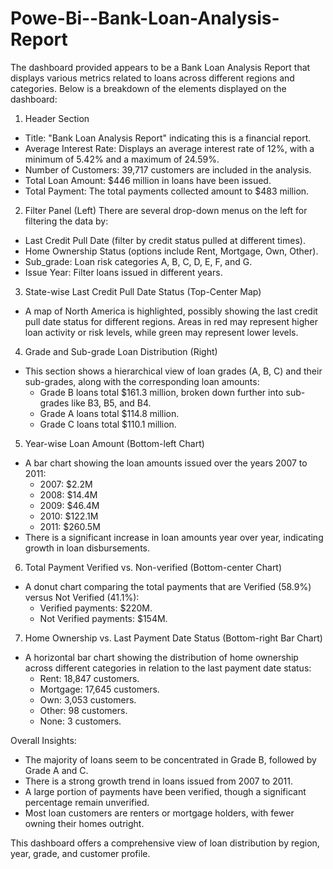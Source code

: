 # Powe-Bi--Bank-Loan-Analysis-Report
The dashboard provided appears to be a Bank Loan Analysis Report that displays various metrics related to loans across different regions and categories. Below is a breakdown of the elements displayed on the dashboard:

 1. Header Section
   - Title: "Bank Loan Analysis Report" indicating this is a financial report.
   - Average Interest Rate: Displays an average interest rate of 12%, with a minimum of 5.42% and a maximum of 24.59%.
   - Number of Customers: 39,717 customers are included in the analysis.
   - Total Loan Amount: $446 million in loans have been issued.
   - Total Payment: The total payments collected amount to $483 million.

 2. Filter Panel (Left)
   There are several drop-down menus on the left for filtering the data by:
   - Last Credit Pull Date (filter by credit status pulled at different times).
   - Home Ownership Status (options include Rent, Mortgage, Own, Other).
   - Sub_grade: Loan risk categories A, B, C, D, E, F, and G.
   - Issue Year: Filter loans issued in different years.

 3. State-wise Last Credit Pull Date Status (Top-Center Map)
   - A map of North America is highlighted, possibly showing the last credit pull date status for different regions. Areas in red may represent higher loan activity or risk levels, while green may represent lower levels.

 4. Grade and Sub-grade Loan Distribution (Right)
   - This section shows a hierarchical view of loan grades (A, B, C) and their sub-grades, along with the corresponding loan amounts:
     - Grade B loans total $161.3 million, broken down further into sub-grades like B3, B5, and B4.
     - Grade A loans total $114.8 million.
     - Grade C loans total $110.1 million.

 5. Year-wise Loan Amount (Bottom-left Chart)
   - A bar chart showing the loan amounts issued over the years 2007 to 2011:
     - 2007: $2.2M
     - 2008: $14.4M
     - 2009: $46.4M
     - 2010: $122.1M
     - 2011: $260.5M
   - There is a significant increase in loan amounts year over year, indicating growth in loan disbursements.

 6. Total Payment Verified vs. Non-verified (Bottom-center Chart)
   - A donut chart comparing the total payments that are Verified (58.9%) versus Not Verified (41.1%):
     - Verified payments: $220M.
     - Not Verified payments: $154M.

 7. Home Ownership vs. Last Payment Date Status (Bottom-right Bar Chart)
   - A horizontal bar chart showing the distribution of home ownership across different categories in relation to the last payment date status:
     - Rent: 18,847 customers.
     - Mortgage: 17,645 customers.
     - Own: 3,053 customers.
     - Other: 98 customers.
     - None: 3 customers.

 Overall Insights:
- The majority of loans seem to be concentrated in Grade B, followed by Grade A and C.
- There is a strong growth trend in loans issued from 2007 to 2011.
- A large portion of payments have been verified, though a significant percentage remain unverified.
- Most loan customers are renters or mortgage holders, with fewer owning their homes outright.

This dashboard offers a comprehensive view of loan distribution by region, year, grade, and customer profile.

